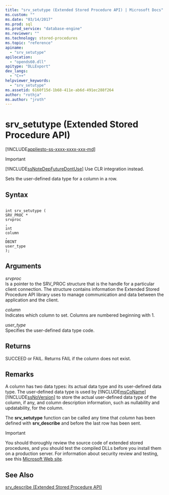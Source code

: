 ```yaml
---
title: "srv_setutype (Extended Stored Procedure API) | Microsoft Docs"
ms.custom: ""
ms.date: "03/14/2017"
ms.prod: sql
ms.prod_service: "database-engine"
ms.reviewer: ""
ms.technology: stored-procedures
ms.topic: "reference"
apiname: 
  - "srv_setutype"
apilocation: 
  - "opends60.dll"
apitype: "DLLExport"
dev_langs: 
  - "C++"
helpviewer_keywords: 
  - "srv_setutype"
ms.assetid: 6160f15d-1b68-411e-ab6d-491ec288f264
author: "rothja"
ms.author: "jroth"
---
```

# srv_setutype (Extended Stored Procedure API)
[!INCLUDE[appliesto-ss-xxxx-xxxx-xxx-md](../../includes/appliesto-ss-xxxx-xxxx-xxx-md.md)]
    
> [!IMPORTANT]  
>  [!INCLUDE[ssNoteDepFutureDontUse](../../includes/ssnotedepfuturedontuse-md.md)] Use CLR integration instead.  
  
 Sets the user-defined data type for a column in a row.  
  
## Syntax  
  
```  
  
int srv_setutype (  
SRV_PROC *  
srvproc  
,  
int   
column  
,   
DBINT  
user_type   
);  
```  
  
## Arguments  
 *srvproc*  
 Is a pointer to the SRV_PROC structure that is the handle for a particular client connection. The structure contains information the Extended Stored Procedure API library uses to manage communication and data between the application and the client.  
  
 *column*  
 Indicates which column to set. Columns are numbered beginning with 1.  
  
 *user_type*  
 Specifies the user-defined data type code.  
  
## Returns  
 SUCCEED or FAIL. Returns FAIL if the column does not exist.  
  
## Remarks  
 A column has two data types: its actual data type and its user-defined data type. The user-defined data type is used by [!INCLUDE[msCoName](../../includes/msconame-md.md)] [!INCLUDE[ssNoVersion](../../includes/ssnoversion-md.md)] to store the actual user-defined data type of the column, if any, and column description information, such as nullability and updatability, for the column.  
  
 The **srv_setutype** function can be called any time that *column* has been defined with **srv_describe** and before the last row has been sent.  
  
> [!IMPORTANT]  
>  You should thoroughly review the source code of extended stored procedures, and you should test the compiled DLLs before you install them on a production server. For information about security review and testing, see this [Microsoft Web site](https://www.microsoft.com/msrc?rtc=1).  
  
## See Also  
 [srv_describe &#40;Extended Stored Procedure API&#41;](../../relational-databases/extended-stored-procedures-reference/srv-describe-extended-stored-procedure-api.md)  
  
  
